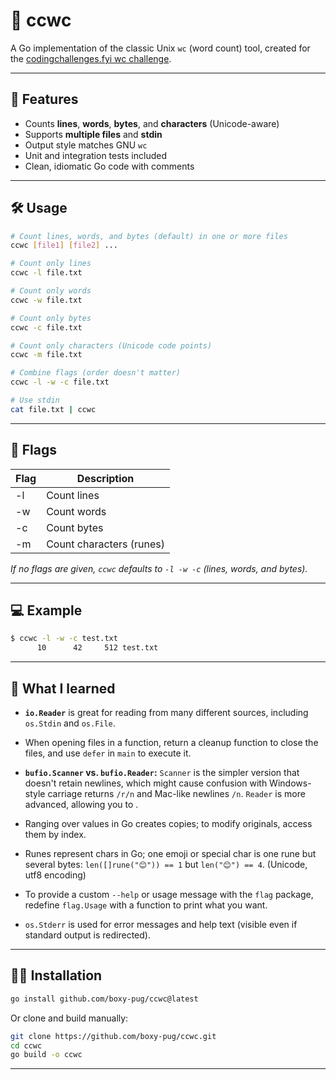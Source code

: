 # 📝 ccwc

A Go implementation of the classic Unix `wc` (word count) tool, created for the [codingchallenges.fyi wc challenge](https://codingchallenges.fyi/challenges/challenge-wc/).

---

## 🚀 Features

-  Counts **lines**, **words**, **bytes**, and **characters** (Unicode-aware)
-  Supports **multiple files** and **stdin**
-  Output style matches GNU `wc`
-  Unit and integration tests included
-  Clean, idiomatic Go code with comments

---

## 🛠️ Usage

```sh
# Count lines, words, and bytes (default) in one or more files
ccwc [file1] [file2] ...

# Count only lines
ccwc -l file.txt

# Count only words
ccwc -w file.txt

# Count only bytes
ccwc -c file.txt

# Count only characters (Unicode code points)
ccwc -m file.txt

# Combine flags (order doesn't matter)
ccwc -l -w -c file.txt

# Use stdin
cat file.txt | ccwc
```

---

## 🚩 Flags

| Flag | Description                    |
|------|--------------------------------|
| -l   | Count lines                    |
| -w   | Count words                    |
| -c   | Count bytes                    |
| -m   | Count characters (runes)       |

*If no flags are given, `ccwc` defaults to `-l -w -c` (lines, words, and bytes).*

---

## 💻 Example

```sh
$ ccwc -l -w -c test.txt
      10      42     512 test.txt
```

---

## 🧠 What I learned

-  **`io.Reader`** is great for reading from many different sources, including `os.Stdin` and `os.File`.

-  When opening files in a function, return a cleanup function to close the files, and use `defer` in `main` to execute it.

-  **`bufio.Scanner` vs. `bufio.Reader`:** `Scanner` is the simpler version that doesn't retain newlines, which might cause confusion with Windows-style carriage returns `/r/n` and Mac-like newlines `/n`. `Reader` is more advanced, allowing you to .

-  Ranging over values in Go creates copies; to modify originals, access them by index.

-  Runes represent chars in Go; one emoji or special char is one rune but several bytes: `len([]rune("😊")) == 1` but `len("😊") == 4`. (Unicode, utf8 encoding)

-  To provide a custom `--help` or usage message with the `flag` package, redefine `flag.Usage` with a function to print what you want.

-  `os.Stderr` is used for error messages and help text (visible even if standard output is redirected).

---

## 🧑‍💻 Installation

```sh
go install github.com/boxy-pug/ccwc@latest
```

Or clone and build manually:

```sh
git clone https://github.com/boxy-pug/ccwc.git
cd ccwc
go build -o ccwc
```

---

